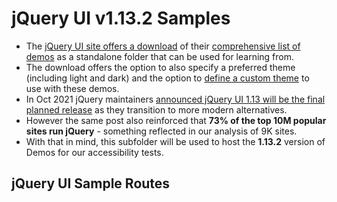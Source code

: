 # jQuery UI v1.13.2 Samples

- The [jQuery UI site offers a download](https://jqueryui.com/download/) of their [comprehensive list of demos](https://jqueryui.com/demos/) as a standalone folder that can be used for learning from.
- The download offers the option to also specify a preferred theme (including light and dark) and the option to [define a custom theme](https://jqueryui.com/themeroller/#!) to use with these demos.
- In Oct 2021  jQuery maintainers [announced jQuery UI 1.13 will be the final planned release](https://blog.jqueryui.com/2021/10/jquery-maintainers-update-and-transition-jquery-ui-as-part-of-overall-modernization-efforts/) as they transition to more modern alternatives.
- However the same post also reinforced that  **73% of the top 10M popular sites run jQuery** - something reflected in our analysis of 9K sites.
- With that in mind, this subfolder will be used to host the **1.13.2** version of Demos for our accessibility tests.

## jQuery UI Sample Routes